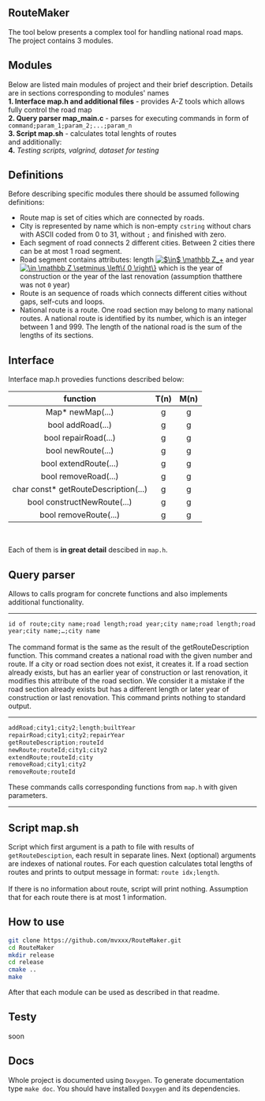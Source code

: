 ## RouteMaker
The tool below presents a complex tool for handling national road maps. The project contains 3 modules.

## Modules
Below are listed main modules of project and their brief description. Details are in sections corresponding to modules' names<br>
**1. Interface map.h and additional files** - provides A-Z tools which allows fully control the road map<br>
**2. Query parser map_main.c** - parses for executing commands in form of `command;param_1;param_2;...;param_n`<br>
**3. Script map.sh** - calculates total lenghts of routes <br>
and additionally:<br>
**4.** *Testing scripts, valgrind, dataset for testing*

## Definitions
Before describing specific modules there should be assumed following definitions:
- Route map is set of cities which are connected by roads.
- City is represented by name which is non-empty `cstring` without chars with ASCII coded from 0 to 31, without `;` and finished with zero.
- Each segment of road connects 2 different cities. Between 2 cities there can be at most 1 road segment. 
- Road segment contains attributes: length <a href="https://www.codecogs.com/eqnedit.php?latex=$\in$&space;\mathbb&space;Z_&plus;" target="_blank"><img src="https://latex.codecogs.com/gif.latex?$\in$&space;\mathbb&space;Z_&plus;" title="$\in$ \mathbb Z_+" /></a> and year <a href="https://www.codecogs.com/eqnedit.php?latex=\in&space;\mathbb&space;Z&space;\setminus&space;\left\{&space;0&space;\right\}" target="_blank"><img src="https://latex.codecogs.com/gif.latex?\in&space;\mathbb&space;Z&space;\setminus&space;\left\{&space;0&space;\right\}" title="\in \mathbb Z \setminus \left\{ 0 \right\}" /></a> which is the year of construction or the year of the last renovation (assumption thatthere  was not `0` year)
- Route is an sequence of roads which connects different cities without gaps, self-cuts and loops.
- National route is a route. One road section may belong to many national routes. A national route is identified by its number, which is an integer between 1 and 999. The length of the national road is the sum of the lengths of its sections.

## Interface
Interface map.h provedies functions described below:<br>

| function | T(n) | M(n) |
|     :---:      |     :---:      |     :---:      |
| Map* newMap(...)   |  g  |  g   |
| bool addRoad(...)   |  g   |  g   |
| bool repairRoad(...)   |  g   |  g   |
| bool newRoute(...)  |  g   |  g   |
| bool extendRoute(...)  |  g   |  g   |
| bool removeRoad(...)   |  g   |  g   |
| char const* getRouteDescription(...)   |  g   |  g   |
| bool constructNewRoute(...) |  g   |  g   |
| bool removeRoute(...)   |  g   |  g   |

<br>

Each of them is **in great detail** descibed in `map.h`.

## Query parser
Allows to calls program for concrete functions and also implements additional functionality.

---

`id of route;city name;road length;road year;city name;road length;road year;city name;…;city name` <br> <br>
The command format is the same as the result of the getRouteDescription function. This command creates a national road with the given number and route. If a city or road section does not exist, it creates it. If a road section already exists, but has an earlier year of construction or last renovation, it modifies this attribute of the road section. We consider it a mistake if the road section already exists but has a different length or later year of construction or last renovation. This command prints nothing to standard output.

---

```c
addRoad;city1;city2;length;builtYear
repairRoad;city1;city2;repairYear
getRouteDescription;routeId
newRoute;routeId;city1;city2
extendRoute;routeId;city
removeRoad;city1;city2
removeRoute;routeId
```
These commands calls corresponding functions from `map.h` with given parameters.

---

## Script map.sh
Script which first argument is a path to file with results of `getRouteDesciption`, each result in separate lines. Next (optional) arguments are indexes of national routes. For each question calculates total lengths of routes and prints to output message in format:
`route idx;length`. <br> <br>
If there is no information about route, script will print nothing. Assumption that for each route there is at most 1 information.

## How to use
```bash
git clone https://github.com/mvxxx/RouteMaker.git
cd RouteMaker
mkdir release
cd release
cmake ..
make
```
After that each module can be used as described in that readme.
## Testy
soon

## Docs
Whole project is documented using `Doxygen`. To generate documentation type `make doc`. You should have installed `Doxygen` and its dependencies. 

